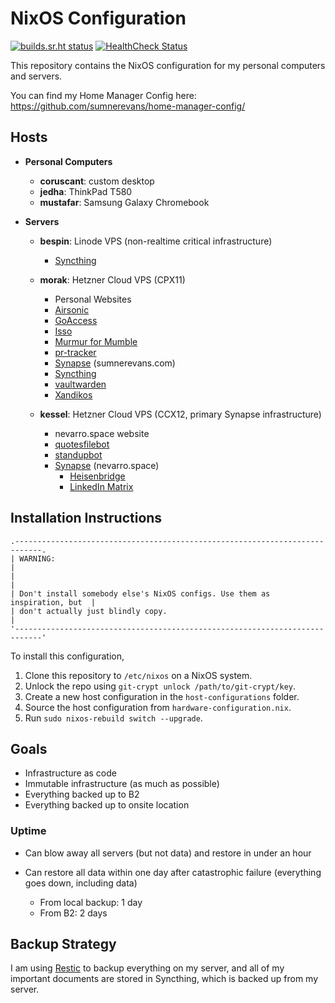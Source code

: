 # NixOS Configuration

[![builds.sr.ht status](https://builds.sr.ht/~sumner/nixos-configuration/commits/.build.yml.svg)](https://builds.sr.ht/~sumner/nixos-configuration/commits/.build.yml)
[![HealthCheck Status](https://healthchecks.io/badge/b8bf9b9d-b4bb-4c92-b546-1c69a0/BpOIMYGi.svg)](https://healthchecks.io/projects/8384107b-0803-48b3-bd99-7702d1214ca5/checks/)

This repository contains the NixOS configuration for my personal computers and
servers.

You can find my Home Manager Config here:
https://github.com/sumnerevans/home-manager-config/

## Hosts

- **Personal Computers**

  - **coruscant**: custom desktop
  - **jedha**: ThinkPad T580
  - **mustafar**: Samsung Galaxy Chromebook

- **Servers**

  - **bespin**: Linode VPS (non-realtime critical infrastructure)

    - [Syncthing](https://syncthing.net)

  - **morak**: Hetzner Cloud VPS (CPX11)

    - Personal Websites
    - [Airsonic](https://airsonic.github.io)
    - [GoAccess](https://goaccess.io/)
    - [Isso](https://posativ.org/isso/)
    - [Murmur for Mumble](https://www.mumble.info/)
    - [pr-tracker](https://git.sr.ht/~sumner/pr-tracker)
    - [Synapse](https://github.com/matrix-org/synapse) (sumnerevans.com)
    - [Syncthing](https://syncthing.net)
    - [vaultwarden](https://github.com/dani-garcia/vaultwarden)
    - [Xandikos](https://www.xandikos.org/)

  - **kessel**: Hetzner Cloud VPS (CCX12, primary Synapse infrastructure)

    - nevarro.space website
    - [quotesfilebot](https://gitlab.com/jrrobel/quotes-file-bot)
    - [standupbot](https://sr.ht/~sumner/standupbot)
    - [Synapse](https://github.com/matrix-org/synapse) (nevarro.space)
      - [Heisenbridge](https://github.com/hifi/heisenbridge)
      - [LinkedIn Matrix](https://gitlab.com/beeper/linkedin)

## Installation Instructions

```
.----------------------------------------------------------------------------.
| WARNING:                                                                   |
|                                                                            |
| Don't install somebody else's NixOS configs. Use them as inspiration, but  |
| don't actually just blindly copy.                                          |
'----------------------------------------------------------------------------'
```

To install this configuration,

1. Clone this repository to `/etc/nixos` on a NixOS system.
2. Unlock the repo using `git-crypt unlock /path/to/git-crypt/key`.
3. Create a new host configuration in the `host-configurations` folder.
4. Source the host configuration from `hardware-configuration.nix`.
5. Run `sudo nixos-rebuild switch --upgrade`.

## Goals

- Infrastructure as code
- Immutable infrastructure (as much as possible)
- Everything backed up to B2
- Everything backed up to onsite location

### Uptime

- Can blow away all servers (but not data) and restore in under an hour
- Can restore all data within one day after catastrophic failure (everything
  goes down, including data)

  - From local backup: 1 day
  - From B2: 2 days

## Backup Strategy

I am using [Restic](https://github.com/restic/restic) to backup everything on my
server, and all of my important documents are stored in Syncthing, which is
backed up from my server.
